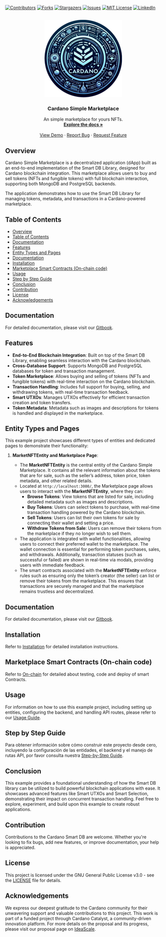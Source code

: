 <!-- Improved compatibility of back to top link: See: https://github.com/othneildrew/Best-README-Template/pull/73 -->
<a name="readme-top"></a>
<!--
*** Thanks for checking out the Best-README-Template. If you have a suggestion
*** that would make this better, please fork the repo and create a pull request
*** or simply open an issue with the tag "enhancement".
*** Don't forget to give the project a star!
*** Thanks again! Now go create something AMAZING! :D
-->



<!-- PROJECT SHIELDS -->
<!--
*** I'm using markdown "reference style" links for readability.
*** Reference links are enclosed in brackets [ ] instead of parentheses ( ).
*** See the bottom of this document for the declaration of the reference variables
*** for contributors-url, forks-url, etc. This is an optional, concise syntax you may use.
*** https://www.markdownguide.org/basic-syntax/#reference-style-links
-->
[![Contributors][contributors-shield]][contributors-url]
[![Forks][forks-shield]][forks-url]
[![Stargazers][stars-shield]][stars-url]
[![Issues][issues-shield]][issues-url]
[![MIT License][license-shield]][license-url]
[![LinkedIn][linkedin-shield]][linkedin-url]
<!-- PROJECT LOGO -->
<br />
<div align="center">
  <a href="https://github.com/protofire/Cardano-Simple-Marketplace">
    <img src="images/logo.png" alt="Logo" width="250" height="250">
  </a>

<h3 align="center">Cardano Simple Marketplace</h3>

  <p align="center">
    An simple marketplace for yours NFTs.
    <br />
    <a href="https://protofire-docs.gitbook.io/smartdb/cardano-simple-marketplace"><strong>Explore the docs »</strong></a>
    <br />
    <br />
    <a href="https://youtu.be/C9Ge6xyf6-o">View Demo</a>
    ·
    <a href="https://github.com/protofire/Cardano-Simple-Marketplace/issues">Report Bug</a>
    ·
    <a href="https://github.com/protofire/Cardano-Simple-Marketplace/issues">Request Feature</a>
  </p>
</div>

## Overview

Cardano Simple Marketplace is a decentralized application (dApp) built as an
end-to-end implementation of the Smart DB Library, designed for Cardano
blockchain integration. This marketplace allows users to buy and sell tokens
(NFTs and fungible tokens) with full blockchain interaction, supporting both
MongoDB and PostgreSQL backends.

The application demonstrates how to use the Smart DB Library for managing
tokens, metadata, and transactions in a Cardano-powered marketplace.

## Table of Contents

- [Overview](#overview)
- [Table of Contents](#table-of-contents)
- [Documentation](#documentation)
- [Features](#features)
- [Entity Types and Pages](#entity-types-and-pages)
- [Documentation](#documentation-1)
- [Installation](#installation)
- [Marketplace Smart Contracts (On-chain code)](#marketplace-smart-contracts-on-chain-code)
- [Usage](#usage)
- [Step by Step Guide](#step-by-step-guide)
- [Conclusion](#conclusion)
- [Contribution](#contribution)
- [License](#license)
- [Acknowledgements](#acknowledgements)

## Documentation

For detailed documentation, please visit our [Gitbook](https://protofire-docs.gitbook.io/smartdb/cardano-simple-marketplace).

## Features

- **End-to-End Blockchain Integration**: Built on top of the Smart DB Library,
  enabling seamless interaction with the Cardano blockchain.
- **Cross-Database Support**: Supports MongoDB and PostgreSQL databases for
  token and transaction management.
- **Token Marketplace**: Allows buying and selling of tokens (NFTs and fungible
  tokens) with real-time interaction on the Cardano blockchain.
- **Transaction Handling**: Includes full support for buying, selling, and
  withdrawing tokens, with real-time transaction feedback.
- **Smart UTXOs**: Manages UTXOs effectively for efficient transaction creation
  and token transfers.
- **Token Metadata**: Metadata such as images and descriptions for tokens is
  handled and displayed in the marketplace.

## Entity Types and Pages

This example project showcases different types of entities and dedicated pages
to demonstrate their functionality:

1. **MarketNFTEntity and Marketplace Page**:

   - The **MarketNFTEntity** is the central entity of the Cardano Simple
     Marketplace. It contains all the relevant information about the tokens that
     are for sale, such as the seller’s address, token price, token metadata,
     and other related details.
   - Located at `http://localhost:3000/`, the Marketplace page allows users to
     interact with the **MarketNFTEntity**, where they can:
     - **Browse Tokens**: View tokens that are listed for sale, including
       detailed metadata such as images and descriptions.
     - **Buy Tokens**: Users can select tokens to purchase, with real-time
       transaction handling powered by the Cardano blockchain.
     - **Sell Tokens**: Users can list their own tokens for sale by connecting
       their wallet and setting a price.
     - **Withdraw Tokens from Sale**: Users can remove their tokens from the
       marketplace if they no longer wish to sell them.
   - The application is integrated with wallet functionalities, allowing users
     to connect their preferred wallet to the marketplace. The wallet connection
     is essential for performing token purchases, sales, and withdrawals.
     Additionally, transaction statuses (such as successful or failed) are shown
     in real-time via modals, providing users with immediate feedback.
   - The smart contracts associated with the **MarketNFTEntity** enforce rules
     such as ensuring only the token’s creator (the seller) can list or remove
     their tokens from the marketplace. This ensures that transactions are
     securely managed and that the marketplace remains trustless and
     decentralized.

## Documentation

For detailed documentation, please visit our
[Gitbook](https://protofire-docs.gitbook.io/cardano-simple-marketplace/).

## Installation

Refer to [Installation](docs/installation.md) for detailed installation
instructions.

## Marketplace Smart Contracts (On-chain code)

Refer to [On-chain](docs/onchain.md) for detailed about testing, code and
deploy of smart Contracts.

## Usage

For information on how to use this example project, including setting up
entities, configuring the backend, and handling API routes, please refer to our
[Usage Guide](docs/usage.md).

## Step by Step Guide

Para obtener información sobre cómo construir este proyecto desde cero, incluyendo la configuración de las entidades, el backend y el manejo de rutas API, por favor consulta nuestra
[Step-by-Step Guide](https://protofire-docs.gitbook.io/smartdb/smartdb-project-template/step-by-step).

## Conclusion

This example provides a foundational understanding of how the Smart DB library
can be utilized to build powerful blockchain applications with ease. It
showcases advanced features like Smart UTXOs and Smart Selection, demonstrating
their impact on concurrent transaction handling. Feel free to explore,
experiment, and build upon this example to create robust applications.

## Contribution

Contributions to the Cardano Smart DB are welcome. Whether you're looking to fix
bugs, add new features, or improve documentation, your help is appreciated.

## License

This project is licensed under the GNU General Public License v3.0 - see the
[LICENSE](LICENSE) file for details.

## Acknowledgements

We express our deepest gratitude to the Cardano community for their unwavering
support and valuable contributions to this project. This work is part of a
funded project through Cardano Catalyst, a community-driven innovation platform.
For more details on the proposal and its progress, please visit our proposal
page on [IdeaScale](https://cardano.ideascale.com/c/idea/110478).

<!-- MARKDOWN LINKS & IMAGES -->
<!-- https://www.markdownguide.org/basic-syntax/#reference-style-links -->
[contributors-shield]: https://img.shields.io/github/contributors/protofire/Cardano-Simple-Marketplace.svg?style=for-the-badge
[contributors-url]: https://github.com/protofire/Cardano-Simple-Marketplace/graphs/contributors
[forks-shield]: https://img.shields.io/github/forks/protofire/Cardano-Simple-Marketplace.svg?style=for-the-badge
[forks-url]: https://github.com/protofire/Cardano-Simple-Marketplace/network/members
[stars-shield]: https://img.shields.io/github/stars/protofire/Cardano-Simple-Marketplace.svg?style=for-the-badge
[stars-url]: https://github.com/protofire/Cardano-Simple-Marketplace/stargazers
[issues-shield]: https://img.shields.io/github/issues/protofire/Cardano-Simple-Marketplace.svg?style=for-the-badge
[issues-url]: https://github.com/protofire/Cardano-Simple-Marketplace/issues
[license-shield]: https://img.shields.io/github/license/protofire/Cardano-Simple-Marketplace.svg?style=for-the-badge
[license-url]: https://github.com/protofire/Cardano-Simple-Marketplace/blob/master/LICENSE
[linkedin-shield]: https://img.shields.io/badge/-LinkedIn-black.svg?style=for-the-badge&logo=linkedin&colorB=555
[linkedin-url]: https://www.linkedin.com/company/protofire-io/posts/?feedView=all
[product-screenshot]: images/screenshot.png
[usage-example]: images/example.png
